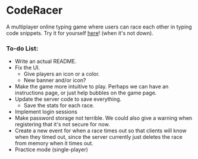 # CodeRacer
A multiplayer online typing game where users can race each other in typing code snippets. Try it for yourself [here](https://www.coderacer.org "CodeRacer")! (when it's not down).

### To-do List:
* Write an actual README.
* Fix the UI.
  - Give players an icon or a color.
  - New banner and/or icon?
* Make the game more intuitive to play.  Perhaps we can have an instructions page, or just help bubbles on the game page.
* Update the server code to save everything.
  - Save the stats for each race.
* Implement login sessions
* Make password storage not terrible.  We could also give a warning when registering that it's not secure for now.
* Create a new event for when a race times out so that clients will know when they timed out, since the server currently just deletes the race from memory when it times out.
* Practice mode (single-player)
